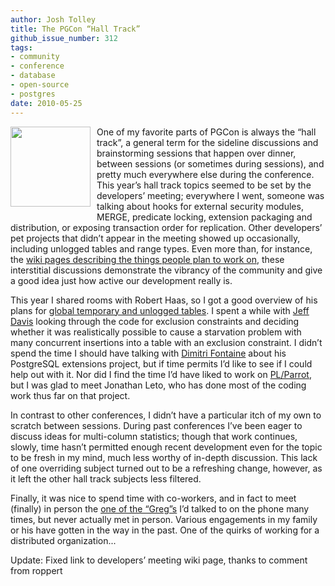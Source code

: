 ```yaml
---
author: Josh Tolley
title: The PGCon “Hall Track”
github_issue_number: 312
tags:
- community
- conference
- database
- open-source
- postgres
date: 2010-05-25
---
```


<a href="/blog/2010/05/pgcon-hall-track/image-0-big.png" onblur="try {parent.deselectBloggerImageGracefully();} catch(e) {}"><img alt="" border="0" id="BLOGGER_PHOTO_ID_5475232667283865314" src="/blog/2010/05/pgcon-hall-track/image-0.png" style="float:left; margin:0 10px 10px 0;cursor:pointer; cursor:hand;width: 128px; height: 128px;"/></a>

One of my favorite parts of PGCon is always the “hall track”, a general term for the sideline discussions and brainstorming sessions that happen over dinner, between sessions (or sometimes during sessions), and pretty much everywhere else during the conference. This year’s hall track topics seemed to be set by the developers’ meeting; everywhere I went, someone was talking about hooks for external security modules, MERGE, predicate locking, extension packaging and distribution, or exposing transaction order for replication. Other developers’ pet projects that didn’t appear in the meeting showed up occasionally, including unlogged tables and range types. Even more than, for instance, the [wiki pages describing the things people plan to work on](https://wiki.postgresql.org/wiki/PgCon_2010_Developer_Meeting), these interstitial discussions demonstrate the vibrancy of the community and give a good idea just how active our development really is.

This year I shared rooms with Robert Haas, so I got a good overview of his plans for [global temporary and unlogged tables](http://rhaas.blogspot.com/2010/05/global-temporary-and-unlogged-tables.html). I spent a while with [Jeff Davis](https://web.archive.org/web/20100512170404/http://thoughts.j-davis.com/) looking through the code for exclusion constraints and deciding whether it was realistically possible to cause a starvation problem with many concurrent insertions into a table with an exclusion constraint. I didn’t spend the time I should have talking with [Dimitri Fontaine](https://twitter.com/tapoueh) about his PostgreSQL extensions project, but if time permits I’d like to see if I could help out with it. Nor did I find the time I’d have liked to work on [PL/Parrot](http://parrot.org/), but I was glad to meet Jonathan Leto, who has done most of the coding work thus far on that project.

In contrast to other conferences, I didn’t have a particular itch of my own to scratch between sessions. During past conferences I’ve been eager to discuss ideas for multi-column statistics; though that work continues, slowly, time hasn’t permitted enough recent development even for the topic to be fresh in my mind, much less worthy of in-depth discussion. This lack of one overriding subject turned out to be a refreshing change, however, as it left the other hall track subjects less filtered.

Finally, it was nice to spend time with co-workers, and in fact to meet (finally) in person the [one of the “Greg”s](/blog/authors/greg-sabino-mullane/) I’d talked to on the phone many times, but never actually met in person. Various engagements in my family or his have gotten in the way in the past. One of the quirks of working for a distributed organization...

Update: Fixed link to developers’ meeting wiki page, thanks to comment from roppert

